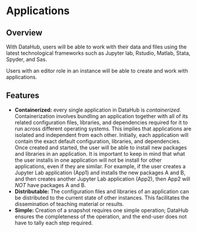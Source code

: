 # Applications

## Overview

With DataHub, users will be able to work with their data and files using the latest technological frameworks such as Jupyter lab, Rstudio, Matlab, Stata, Spyder, and Sas.

Users with an editor role in an instance will be able to create and work with applications.

## Features

* **Containerized:** every single application in DataHub is _containerized_. Containerization involves bundling an application together with all of its related configuration files, libraries, and dependencies required for it to run across different operating systems. This implies that applications are isolated and independent from each other.  Initially, each application will contain the exact default configuration, libraries, and dependencies. Once created and started, the user will be able to install new packages and libraries in an application. It is important to keep in mind that what the user installs in one application will not be install for other applications, even if they are similar. For example, if the user creates a Jupyter Lab application \(App1\) and installs the new packages A and B, and then creates another Jupyter Lab application \(App2\), then App2 will _NOT_ have packages A and B. 
* **Distributable:** The configuration files and libraries of an application can be distributed to the current state of other instances. This facilitates the dissemination of teaching material or results. 
* **Simple:** Creation of a snapshot requires one simple operation; DataHub ensures the completeness of the operation, and the end-user does not have to tally each step required.

